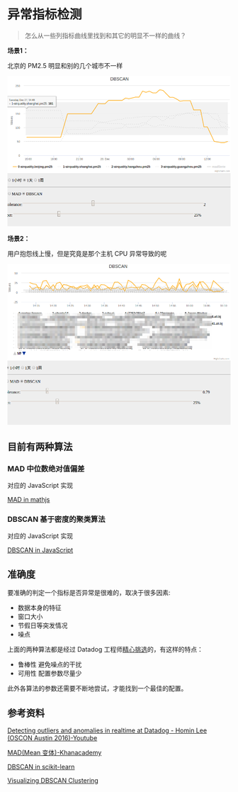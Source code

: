 # 异常指标检测

> 怎么从一些列指标曲线里找到和其它的明显不一样的曲线？

**场景1：**

北京的 PM2.5 明显和别的几个城市不一样

![](./docs/beijing.png)

**场景2：**

用户抱怨线上慢，但是究竟是那个主机 CPU 异常导致的呢

![](./docs/cpu.png)

## 目前有两种算法

### MAD 中位数绝对值偏差

对应的 JavaScript 实现

[MAD in mathjs](http://mathjs.org/docs/reference/functions/mad.html)

### DBSCAN 基于密度的聚类算法

对应的 JavaScript 实现

[DBSCAN in JavaScript](https://github.com/uhho/density-clustering#dbscan-1)

## 准确度

要准确的判定一个指标是否异常是很难的，取决于很多因素:

- 数据本身的特征
- 窗口大小
- 节假日等突发情况
- 噪点

上面的两种算法都是经过 Datadog 工程师[精心挑选](https://www.youtube.com/watch?v=mG4ZpEhRKHA)的，有这样的特点：

- 鲁棒性 避免噪点的干扰
- 可用性 配置参数尽量少

此外各算法的参数还需要不断地尝试，才能找到一个最佳的配置。

## 参考资料

[Detecting outliers and anomalies in realtime at Datadog - Homin Lee (OSCON Austin 2016)-Youtube](https://www.youtube.com/watch?v=mG4ZpEhRKHA)

[MAD(Mean 变体)-Khanacademy](https://www.khanacademy.org/math/6th-engage-ny/engage-6th-module-6/6th-module-6-topic-b/v/mean-absolute-deviation)

[DBSCAN in scikit-learn](http://www.cnblogs.com/pinard/p/6217852.html)

[Visualizing DBSCAN Clustering](https://www.naftaliharris.com/blog/visualizing-dbscan-clustering/)
